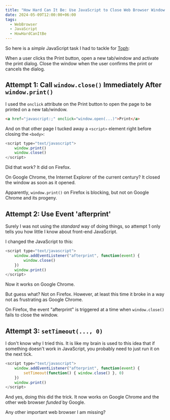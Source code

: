 ```yaml
---
title: "How Hard Can It Be: Use JavaScript to Close Web Browser Window After Print"
date: 2024-05-09T12:00:00+06:00
tags:
  - WebBrowser
  - JavaScript
  - HowHardCanItBe
---
```


So here is a _simple_ JavaScript task I had to tackle for [Toph](https://toph.co):

When a user clicks the Print button, open a new tab/window and activate the print dialog. Close the window when the user confirms the print or cancels the dialog.

## Attempt 1: Call `window.close()` Immediately After `window.print()`

I used the `onclick` attribute on the Print button to open the page to be printed on a new tab/window.

``` html
<a href="javascript:;" onclick="window.open(...)">Print</a>
```

And on that other page I tucked away a `<script>` element right before closing the `<body>`:

``` js
<script type="text/javascript">
    window.print()
    window.close()
</script>
```

Did that work? It did on Firefox.

On Google Chrome, the Internet Explorer of the current century? It closed the window as soon as it opened.

Apparently, `window.print()` on Firefox is blocking, but not on Google Chrome and its progeny.

## Attempt 2: Use Event 'afterprint'

Surely I was not using the _standard_ way of doing things, so attempt 1 only tells you how little I know about front-end JavaScript.

I changed the JavaScript to this:

``` js
<script type="text/javascript">
    window.addEventListener("afterprint", function(event) {
        window.close()
    })
    window.print()
</script>
```

Now it works on Google Chrome.

But guess what? Not on Firefox. However, at least this time it broke in a way not as frustrating as Google Chrome.

On Firefox, the event "afterprint" is triggered at a time when `window.close()` fails to close the window.

## Attempt 3: `setTimeout(..., 0)`

I don't know why I tried this. It is like my brain is used to this idea that if something doesn't work in JavaScript, you probably need to just run it on the next tick.

``` js
<script type="text/javascript">
    window.addEventListener("afterprint", function(event) {
        setTimeout(function() { window.close() }, 0)
    })
    window.print()
</script>
```

And yes, doing this did the trick. It now works on Google Chrome and the other web browser _funded_ by Google.

Any other important web browser I am missing?
